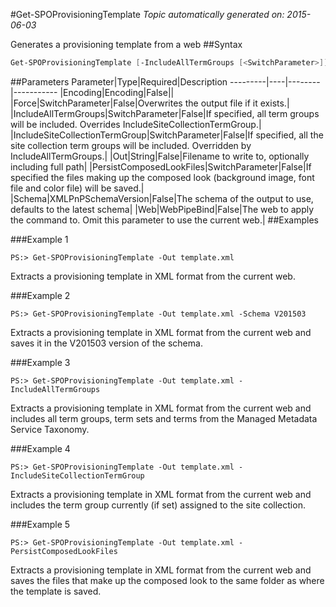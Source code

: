 #Get-SPOProvisioningTemplate
*Topic automatically generated on: 2015-06-03*

Generates a provisioning template from a web
##Syntax
```powershell
Get-SPOProvisioningTemplate [-IncludeAllTermGroups [<SwitchParameter>]] [-IncludeSiteCollectionTermGroup [<SwitchParameter>]] [-PersistComposedLookFiles [<SwitchParameter>]] [-Force [<SwitchParameter>]] [-Encoding <Encoding>] [-Web <WebPipeBind>] [-Out <String>] [-Schema <XMLPnPSchemaVersion>]
```


##Parameters
Parameter|Type|Required|Description
---------|----|--------|-----------
|Encoding|Encoding|False||
|Force|SwitchParameter|False|Overwrites the output file if it exists.|
|IncludeAllTermGroups|SwitchParameter|False|If specified, all term groups will be included. Overrides IncludeSiteCollectionTermGroup.|
|IncludeSiteCollectionTermGroup|SwitchParameter|False|If specified, all the site collection term groups will be included. Overridden by IncludeAllTermGroups.|
|Out|String|False|Filename to write to, optionally including full path|
|PersistComposedLookFiles|SwitchParameter|False|If specified the files making up the composed look (background image, font file and color file) will be saved.|
|Schema|XMLPnPSchemaVersion|False|The schema of the output to use, defaults to the latest schema|
|Web|WebPipeBind|False|The web to apply the command to. Omit this parameter to use the current web.|
##Examples

###Example 1
    
    PS:> Get-SPOProvisioningTemplate -Out template.xml

Extracts a provisioning template in XML format from the current web.

###Example 2
    
    PS:> Get-SPOProvisioningTemplate -Out template.xml -Schema V201503

Extracts a provisioning template in XML format from the current web and saves it in the V201503 version of the schema.

###Example 3
    
    PS:> Get-SPOProvisioningTemplate -Out template.xml -IncludeAllTermGroups

Extracts a provisioning template in XML format from the current web and includes all term groups, term sets and terms from the Managed Metadata Service Taxonomy.

###Example 4
    
    PS:> Get-SPOProvisioningTemplate -Out template.xml -IncludeSiteCollectionTermGroup

Extracts a provisioning template in XML format from the current web and includes the term group currently (if set) assigned to the site collection.

###Example 5
    
    PS:> Get-SPOProvisioningTemplate -Out template.xml -PersistComposedLookFiles

Extracts a provisioning template in XML format from the current web and saves the files that make up the composed look to the same folder as where the template is saved.
<!-- Ref: D1522D31189471F80B5474E4C97FB2AE -->